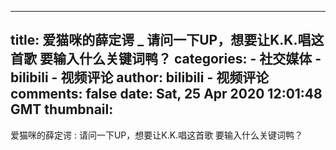 
---
title: 爱猫咪的薛定谔 _ 请问一下UP，想要让K.K.唱这首歌 要输入什么关键词鸭？
categories: 
    - 社交媒体
    - bilibili - 视频评论
author: bilibili - 视频评论
comments: false
date: Sat, 25 Apr 2020 12:01:48 GMT
thumbnail: 
---

<div>   
爱猫咪的薛定谔 : 请问一下UP，想要让K.K.唱这首歌 要输入什么关键词鸭？  
</div>
            